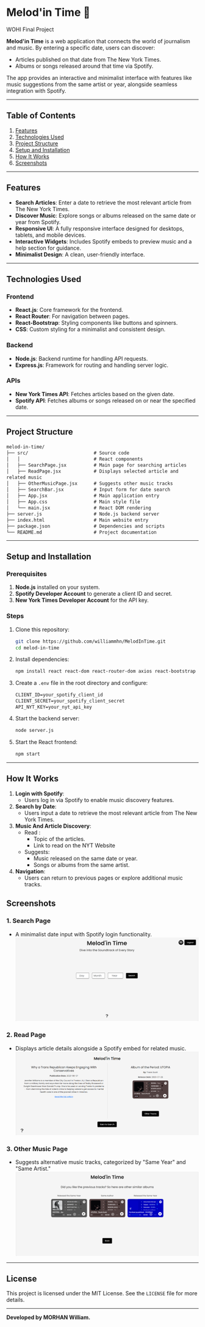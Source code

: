 # Melod'in Time 🎵

WOHI Final Project

**Melod'in Time** is a web application that connects the world of journalism and music. By entering a specific date, users can discover:
- Articles published on that date from The New York Times.
- Albums or songs released around that time via Spotify.

The app provides an interactive and minimalist interface with features like music suggestions from the same artist or year, alongside seamless integration with Spotify.

---

## Table of Contents
1. [Features](#features)
2. [Technologies Used](#technologies-used)
3. [Project Structure](#project-structure)
4. [Setup and Installation](#setup-and-installation)
5. [How It Works](#how-it-works)
6. [Screenshots](#screenshots)


---

## Features

- **Search Articles**: Enter a date to retrieve the most relevant article from The New York Times.
- **Discover Music**: Explore songs or albums released on the same date or year from Spotify.
- **Responsive UI**: A fully responsive interface designed for desktops, tablets, and mobile devices.
- **Interactive Widgets**: Includes Spotify embeds to preview music and a help section for guidance.
- **Minimalist Design**: A clean, user-friendly interface.

---

## Technologies Used

### Frontend
- **React.js**: Core framework for the frontend.
- **React Router**: For navigation between pages.
- **React-Bootstrap**: Styling components like buttons and spinners.
- **CSS**: Custom styling for a minimalist and consistent design.

### Backend
- **Node.js**: Backend runtime for handling API requests.
- **Express.js**: Framework for routing and handling server logic.

### APIs
- **New York Times API**: Fetches articles based on the given date.
- **Spotify API**: Fetches albums or songs released on or near the specified date.

---

## Project Structure

```
melod-in-time/
├── src/                        # Source code
│   │                           # React components
│   ├── SearchPage.jsx          # Main page for searching articles
│   ├── ReadPage.jsx            # Displays selected article and related music
│   ├── OtherMusicPage.jsx      # Suggests other music tracks
│   ├── SearchBar.jsx           # Input form for date search
│   ├── App.jsx                 # Main application entry
│   ├── App.css                 # Main style file
│   └── main.jsx                # React DOM rendering
├── server.js                   # Node.js backend server
├── index.html                  # Main website entry
├── package.json                # Dependencies and scripts
└── README.md                   # Project documentation
```

---

## Setup and Installation

### Prerequisites
1. **Node.js** installed on your system.
2. **Spotify Developer Account** to generate a client ID and secret.
3. **New York Times Developer Account** for the API key.

### Steps
1. Clone this repository:
   ```bash
   git clone https://github.com/williammhn/MelodInTime.git
   cd melod-in-time
   ```
2. Install dependencies:
   ```bash
   npm install react react-dom react-router-dom axios react-bootstrap bootstrap @fortawesome/fontawesome-free react-icons express dotenv cors
   ```
3. Create a `.env` file in the root directory and configure:
   ```env
   CLIENT_ID=your_spotify_client_id
   CLIENT_SECRET=your_spotify_client_secret
   API_NYT_KEY=your_nyt_api_key
   ```
4. Start the backend server:
   ```bash
   node server.js
   ```
5. Start the React frontend:
   ```bash
   npm start
   ```

---

## How It Works

1. **Login with Spotify**:
   - Users log in via Spotify to enable music discovery features.
2. **Search by Date**:
   - Users input a date to retrieve the most relevant article from The New York Times.
3. **Music And Article Discovery**:
   - Read : 
     - Topic of the articles.
     - Link to read on the NYT Website
   - Suggests:
     - Music released on the same date or year.
     - Songs or albums from the same artist.
4. **Navigation**:
   - Users can return to previous pages or explore additional music tracks.

## Screenshots

### 1. **Search Page**
- A minimalist date input with Spotify login functionality.
![search-page](image.png)
  
### 2. **Read Page**
- Displays article details alongside a Spotify embed for related music.
![read-page](image-1.png)

### 3. **Other Music Page**
- Suggests alternative music tracks, categorized by "Same Year" and "Same Artist."
![suggests-page](image-2.png)
---

## License

This project is licensed under the MIT License. See the `LICENSE` file for more details.

---

**Developed by MORHAN William.**


